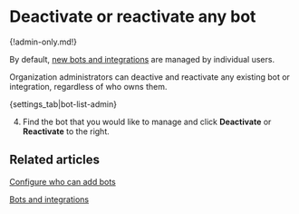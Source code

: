 # Deactivate or reactivate any bot

{!admin-only.md!}

By default, [new bots and integrations](/help/add-a-bot-or-integration) are managed by
individual users.

Organization administrators can deactive and reactivate any existing bot or
integration, regardless of who owns them.

{settings_tab|bot-list-admin}

4. Find the bot that you would like to manage and click
**Deactivate** or **Reactivate** to the right.

## Related articles

[Configure who can add bots](/help/configure-who-can-add-bots)

[Bots and integrations](/help/add-a-bot-or-integration)
